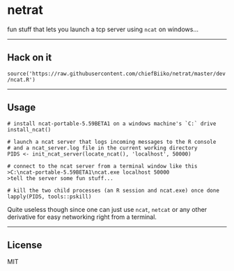 # netrat

fun stuff that lets you launch a tcp server using `ncat` on windows...

***

## Hack on it

`source('https://raw.githubusercontent.com/chiefBiiko/netrat/master/dev/ncat.R')`

***

## Usage

```
# install ncat-portable-5.59BETA1 on a windows machine's `C:` drive
install_ncat()

# launch a ncat server that logs incoming messages to the R console 
# and a ncat_server.log file in the current working directory
PIDS <- init_ncat_server(locate_ncat(), 'localhost', 50000)

# connect to the ncat server from a terminal window like this
>C:\ncat-portable-5.59BETA1\ncat.exe localhost 50000
>tell the server some fun stuff...

# kill the two child processes (an R session and ncat.exe) once done
lapply(PIDS, tools::pskill)
```

Quite useless though since one can just use `ncat`, `netcat` or any 
other derivative for easy networking right from a terminal.

***

## License

MIT